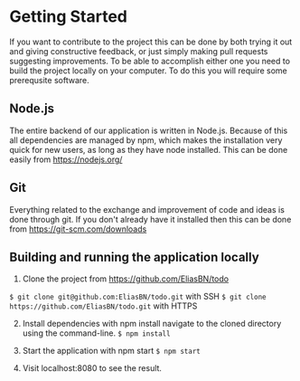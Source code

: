 # Getting Started

If you want to contribute to the project this can be done by both trying it out and giving constructive feedback, or just simply making pull requests suggesting improvements. To be able to accomplish either one you need to build the project locally on your computer. To do this you will require some prerequsite software. 

## Node.js

The entire backend of our application is written in Node.js. Because of this all dependencies are managed by npm, which makes the installation very quick for new users, as long as they have node installed. This can be done easily from https://nodejs.org/

## Git

Everything related to the exchange and improvement of code and ideas is done through git. If you don't already have it installed then this can be done from https://git-scm.com/downloads

## Building and running the application locally
1. Clone the project from https://github.com/EliasBN/todo
	
`$ git clone git@github.com:EliasBN/todo.git` with SSH 
`$ git clone https://github.com/EliasBN/todo.git` with HTTPS

2. Install dependencies with npm install
navigate to the cloned directory using the command-line.
`$ npm install`

3. Start the application with npm start
`$ npm start`

4. Visit localhost:8080 to see the result. 

